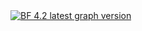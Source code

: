 <a target="_blank" rel="noopener noreferrer" href="https://github.com/mrRobot62/betaflight_processing/blob/master/bf-4.2_processing-workflow.svg">
<img src="https://github.com/mrRobot62/betaflight_processing/raw/master/bf-4.2_processing-workflow.svg" alt="BF 4.2 latest graph version" style="max-width:100%;"></a>
